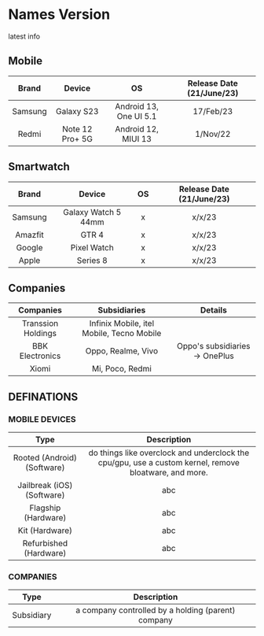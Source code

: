 # Names Version
latest info

## Mobile
| Brand| Device| OS| Release Date (21/June/23)|
| :---: | :---: | :---: |:---: |
|Samsung|Galaxy S23|Android 13, One UI 5.1|17/Feb/23|
|Redmi|Note 12 Pro+ 5G|Android 12, MIUI 13|1/Nov/22|

## Smartwatch
| Brand| Device| OS| Release Date (21/June/23)|
| :---: | :---: | :---: |:---: |
|Samsung| Galaxy Watch 5 44mm|x|x/x/23|
|Amazfit| GTR 4|x|x/x/23|
|Google| Pixel Watch|x|x/x/23|
|Apple| Series 8|x|x/x/23|

## Companies
| Companies| Subsidiaries|Details|
| :---: | :---: |:---: |
|Transsion Holdings|Infinix Mobile, itel Mobile, Tecno Mobile||
|BBK Electronics| Oppo, Realme, Vivo| Oppo's subsidiaries -> OnePlus|
|Xiomi|Mi, Poco, Redmi||

## DEFINATIONS

### MOBILE DEVICES
| Type| Description|
| :---: | :---: |
|Rooted (Android)(Software)|do things like overclock and underclock the cpu/gpu, use a custom kernel, remove bloatware, and more.|
|Jailbreak (iOS)(Software)|abc|
|Flagship (Hardware)|abc|
|Kit (Hardware)|abc|
|Refurbished (Hardware)|abc|

### COMPANIES
| Type| Description|
| :---: | :---: |
|Subsidiary|a company controlled by a holding (parent) company|
